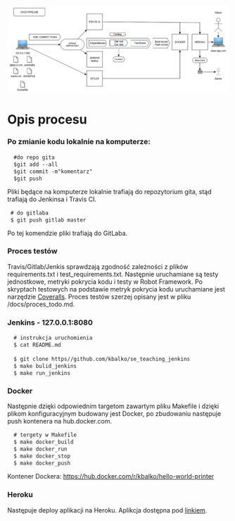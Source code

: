 ![Image](https://raw.githubusercontent.com/kbalko/flask_blog_app/master/docs/pipeline.PNG)

# Opis procesu

### Po zmianie kodu lokalnie na komputerze:

      #do repo gita
      $git add --all
      $git commit -m"komentarz"
      $git push

Pliki będące na komputerze lokalnie trafiają do repozytorium gita, stąd trafiają do Jenkinsa i Travis CI.

     # do gitlaba
     $ git push gitlab master

Po tej komendzie pliki trafiają do GitLaba.

### Proces testów

Travis/Gitlab/Jenkis sprawdzają zgodność zależności z plików requirements.txt i test_requirements.txt. Następnie uruchamiane są testy jednostkowe, metryki pokrycia kodu i testy w Robot Framework. Po skryptach testowych na podstawie metryk pokrycia kodu uruchamiane jest narzędzie [Coveralls](https://coveralls.io/github/kbalko/flask_blog_app). Proces testów szerzej opisany jest w pliku /docs/proces_todo.md.

### Jenkins - 127.0.0.1:8080


      # instrukcja uruchomienia
      $ cat README.md

      $ git clone https//github.com/kbalko/se_teaching_jenkins
      $ make bulid_jenkins
      $ make run_jenkins

### Docker

Następnie dzięki odpowiednim targetom zawartym pliku Makefile  i dzięki plikom konfiguracyjnym budowany jest Docker, po zbudowaniu następuje push kontenera na hub.docker.com.

      # tergety w Makefile
      $ make docker_build
      $ make docker_run
      $ make docker_stop
      $ make docker_push

 Kontener Dockera: https://hub.docker.com/r/kbalko/hello-world-printer

 ### Heroku
 Następuje deploy aplikacji na Heroku. Aplikcja dostępna pod [linkiem](https://microflaskapp.herokuapp.com/).

